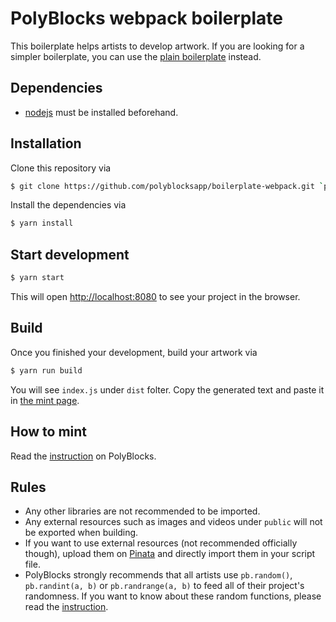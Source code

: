 # PolyBlocks webpack boilerplate

This boilerplate helps artists to develop artwork. If you are looking for a simpler boilerplate, you can use the [plain boilerplate](https://github.com/polyblocksapp/boilerplate) instead.

## Dependencies

* [nodejs](https://nodejs.org/) must be installed beforehand.

## Installation

Clone this repository via
```sh
$ git clone https://github.com/polyblocksapp/boilerplate-webpack.git `polyblocks` && cd polyblocks
```

Install the dependencies via
```sh
$ yarn install
```

## Start development

```sh
$ yarn start
```

This will open [http://localhost:8080](http://localhost:8080) to see your project in the browser.

## Build

Once you finished your development, build your artwork via

```sh
$ yarn run build
```

You will see `index.js` under `dist` folter. Copy the generated text and paste it in [the mint page](https://polyblocks.io/mint).


## How to mint

Read the [instruction](https://polyblocks.io/learn/guide) on PolyBlocks.

## Rules

* Any other libraries are not recommended to be imported.
* Any external resources such as images and videos under `public` will not be exported when building.
* If you want to use external resources (not recommended officially though), upload them on [Pinata](https://www.pinata.cloud/) and directly import them in your script file.
* PolyBlocks strongly recommends that all artists use `pb.random()`, `pb.randint(a, b)` or `pb.randrange(a, b)` to feed all of their project's randomness. If you want to know about these random functions, please read the [instruction](https://polyblocks.io/learn/guide#randomness).
